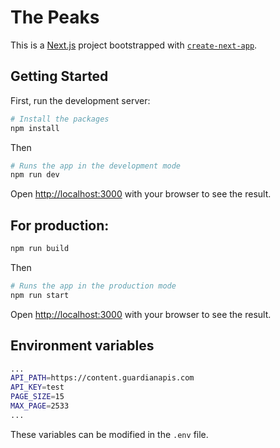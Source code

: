 # The Peaks

This is a [Next.js](https://nextjs.org/) project bootstrapped with [`create-next-app`](https://github.com/vercel/next.js/tree/canary/packages/create-next-app).

## Getting Started

First, run the development server:

```bash
# Install the packages
npm install
```

Then
```bash
# Runs the app in the development mode
npm run dev
```

Open [http://localhost:3000](http://localhost:3000) with your browser to see the result.

## For production:

```bash
npm run build
```

Then
```bash
# Runs the app in the production mode
npm run start
```

Open [http://localhost:3000](http://localhost:3000) with your browser to see the result.

## Environment variables
```bash
...
API_PATH=https://content.guardianapis.com
API_KEY=test
PAGE_SIZE=15
MAX_PAGE=2533
...
```

These variables can be modified in the `.env` file.